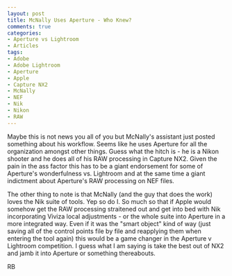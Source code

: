 ```yaml
---
layout: post
title: McNally Uses Aperture - Who Knew?
comments: true
categories:
- Aperture vs Lightroom
- Articles
tags:
- Adobe
- Adobe Lightroom
- Aperture
- Apple
- Capture NX2
- McNally
- NEF
- Nik
- Nikon
- RAW
---
```

Maybe this is not news you all of you but McNally's assistant just posted something about his workflow. Seems like he uses Aperture for all the organization amongst other things. Guess what the hitch is - he is a Nikon shooter and he does all of his RAW processing in Capture NX2. Given the pain in the ass factor this has to be a giant endorsement for some of Aperture's wonderfulness vs. Lightroom and at the same time a giant indictment about Aperture's RAW processing on NEF files.

The other thing to note is that McNally (and the guy that does the work) loves the Nik suite of tools. Yep so do I. So much so that if Apple would somehow get the RAW processing straitened out and get into bed with Nik incorporating Viviza local adjustments - or the whole suite into Aperture in a more integrated way. Even if it was the "smart object" kind of way (just saving all of the control points file by file and reapplying them when entering the tool again) this would be a game changer in the Aperture v Lightroom competition. I guess what I am saying is take the best out of NX2 and jamb it into Aperture or something thereabouts.

RB